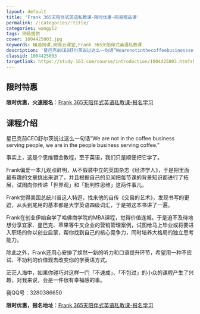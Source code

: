 ```yaml
---
layout: default
title: 'Frank 365天陪伴式英语私教课-限时优惠-网易精品课'
permalink: /:categories/:title/
categories: wangyi2
tags: 网易提供
cover: 1004425003.jpg
keywords: 精选网课,网易云课堂,Frank 365天陪伴式英语私教课
description: '星巴克前CEO舒尔茨说过这么一句话“Wearenotinthecoffeebusinessservingpeople,w'
classid: 1004425003
targetlink: https://study.163.com/course/introduction/1004425003.htm?share=1&shareId=1025206652&utm_campaign=share&utm_medium=iphoneShare&utm_source=&utm_u=1025206652
---
```


## 限时特惠

**限时优惠，火速报名**：[Frank 365天陪伴式英语私教课-报名学习](https://study.163.com/course/introduction/1004425003.htm?share=1&shareId=1025206652&utm_campaign=share&utm_medium=iphoneShare&utm_source=&utm_u=1025206652)

## 课程介绍

星巴克前CEO舒尔茨说过这么一句话“We are not in the coffee business serving people, we are in the people business serving coffee.”



事实上，这是个思维镀金教程，至于英语，我们只是顺便把它学了。



Frank偏爱一本儿观点鲜明，从不假装中立的英国杂志《经济学人》，于是把里面最有趣的文章挑出来讲了，并且根据自己的见闻把每节课的背景知识都进行了拓展，试图向你传递「世界观」和「批判性思维」这两件事儿。



Frank觉得美国总统川普这人特逗，找来他的自传《交易的艺术》，发现书写的更逗，从头到尾用的基本都是大学英语四级词汇，于是把这本书讲了一遍。



Frank在创业伊始自学了哈佛商学院的MBA课程，觉得价值连城，于是迫不及待地想分享宜家、星巴克、苹果等牛叉企业的营销管理案例，试图给马上毕业或将要进入职场的你以创业启蒙，帮你找到自己的核心竞争力，同时培养大格局的独立思考能力。



除此之外，Frank还用心安排了焕然一新的听力和口语提升环节，希望用一种不应试、不功利的价值观去改变你的学英语方式。



茫茫人海中，如果你碰巧对这样一门「不速成」、「不包过」的小众的课程产生了兴趣，对我来说，会是一件很有幸福感的事。



我QQ号：3280386650

**限时优惠，报名地址**：[Frank 365天陪伴式英语私教课-报名学习](https://study.163.com/course/introduction/1004425003.htm?share=1&shareId=1025206652&utm_campaign=share&utm_medium=iphoneShare&utm_source=&utm_u=1025206652)

